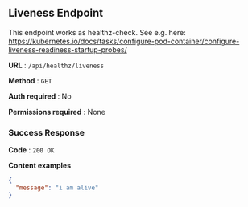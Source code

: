 ## Liveness Endpoint

This endpoint works as healthz-check. See e.g. here:
https://kubernetes.io/docs/tasks/configure-pod-container/configure-liveness-readiness-startup-probes/

**URL** : `/api/healthz/liveness`

**Method** : `GET`

**Auth required** : No

**Permissions required** : None

### Success Response

**Code** : `200 OK`

**Content examples**

```json
{
  "message": "i am alive"
}
```